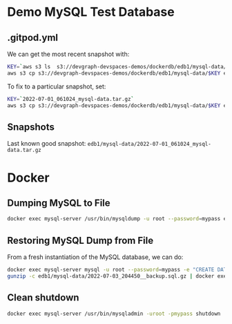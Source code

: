 # Demo MySQL Test Database

## .gitpod.yml

We can get the most recent snapshot with:

```bash
KEY=`aws s3 ls  s3://devgraph-devspaces-demos/dockerdb/edb1/mysql-data/ | awk '{print $4}' | sort | tail -n 1`
aws s3 cp s3://devgraph-devspaces-demos/dockerdb/edb1/mysql-data/$KEY edb1/mysql-data/
```

To fix to a particular snapshot, set:
```bash
KEY=`2022-07-01_061024_mysql-data.tar.gz`
aws s3 cp s3://devgraph-devspaces-demos/dockerdb/edb1/mysql-data/$KEY edb1/mysql-data/
```

## Snapshots

Last known good snapshot: `edb1/mysql-data/2022-07-01_061024_mysql-data.tar.gz`

# Docker 

## Dumping MySQL to File

```sh
docker exec mysql-server /usr/bin/mysqldump -u root --password=mypass employees | gzip -9 -c > `date +"%Y-%m-%d_%H%M%S"`__backup.sql.gz
```

## Restoring MySQL Dump from File

From a fresh instantiation of the MySQL database, we can do:

```sh
docker exec mysql-server mysql -u root --password=mypass -e "CREATE DATABASE employees"
gunzip -c edb1/mysql-data/2022-07-03_204450__backup.sql.gz | docker exec -i mysql-server mysql -u root --password=mypass employees
```

## Clean shutdown

```sh
docker exec mysql-server /usr/bin/mysqladmin -uroot -pmypass shutdown
```